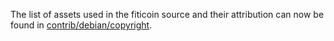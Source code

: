The list of assets used in the fiticoin source and their attribution can now be found in [contrib/debian/copyright](../contrib/debian/copyright).
